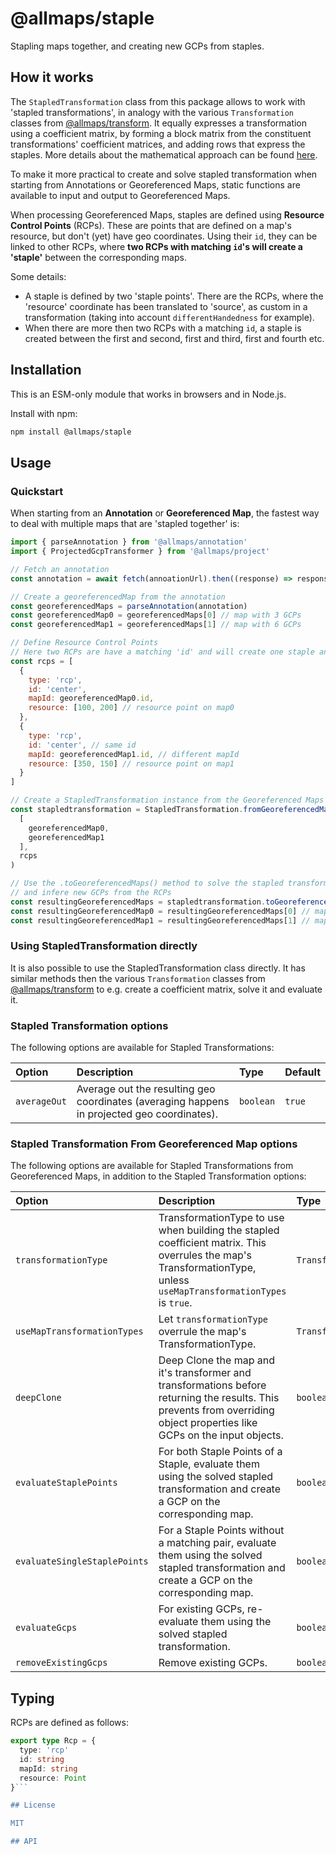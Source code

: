 # @allmaps/staple

Stapling maps together, and creating new GCPs from staples.

## How it works

The `StapledTransformation` class from this package allows to work with 'stapled transformations', in analogy with the various `Transformation` classes from [@allmaps/transform](../../packages/transform/). It equally expresses a transformation using a coefficient matrix, by forming a block matrix from the constituent transformations' coefficient matrices, and adding rows that express the staples. More details about the mathematical approach can be found [here](https://observablehq.com/d/0ff83cf201ebbf04).

To make it more practical to create and solve stapled transformation when starting from Annotations or Georeferenced Maps, static functions are available to input and output to Georeferenced Maps.

When processing Georeferenced Maps, staples are defined using **Resource Control Points** (RCPs). These are points that are defined on a map's resource, but don't (yet) have geo coordinates. Using their `id`, they can be linked to other RCPs, where **two RCPs with matching `id`'s will create a 'staple'** between the corresponding maps.

Some details:

- A staple is defined by two 'staple points'. There are the RCPs, where the 'resource' coordinate has been translated to 'source', as custom in a transformation (taking into account `differentHandedness` for example).
- When there are more then two RCPs with a matching `id`, a staple is created between the first and second, first and third, first and fourth etc.

## Installation

This is an ESM-only module that works in browsers and in Node.js.

Install with npm:

```sh
npm install @allmaps/staple
```

## Usage

### Quickstart

When starting from an **Annotation** or **Georeferenced Map**, the fastest way to deal with multiple maps that are 'stapled together' is:

```js
import { parseAnnotation } from '@allmaps/annotation'
import { ProjectedGcpTransformer } from '@allmaps/project'

// Fetch an annotation
const annotation = await fetch(annoationUrl).then((response) => response.json())

// Create a georeferencedMap from the annotation
const georeferencedMaps = parseAnnotation(annotation)
const georeferencedMap0 = georeferencedMaps[0] // map with 3 GCPs
const georeferencedMap1 = georeferencedMaps[1] // map with 6 GCPs

// Define Resource Control Points
// Here two RCPs are have a matching 'id' and will create one staple and one new GCP
const rcps = [
  {
    type: 'rcp',
    id: 'center',
    mapId: georeferencedMap0.id,
    resource: [100, 200] // resource point on map0
  },
  {
    type: 'rcp',
    id: 'center', // same id
    mapId: georeferencedMap1.id, // different mapId
    resource: [350, 150] // resource point on map1
  }
]

// Create a StapledTransformation instance from the Georeferenced Maps and the RCPs
const stapledtransformation = StapledTransformation.fromGeoreferencedMaps(
  [
    georeferencedMap0,
    georeferencedMap1
  ],
  rcps
)

// Use the .toGeoreferencedMaps() method to solve the stapled transformation
// and infere new GCPs from the RCPs
const resultingGeoreferencedMaps = stapledtransformation.toGeoreferencedMaps()
const resultingGeoreferencedMap0 = resultingGeoreferencedMaps[0] // map now has 3 + 1 = 4 GCPs
const resultingGeoreferencedMap1 = resultingGeoreferencedMaps[1] // map now has 6 + 1 = 7 GCPs
```

### Using StapledTransformation directly

It is also possible to use the StapledTransformation class directly. It has similar methods then the various `Transformation` classes from [@allmaps/transform](../../packages/transform/) to e.g. create a coefficient matrix, solve it and evaluate it.

### Stapled Transformation options

The following options are available for Stapled Transformations:

| Option                    | Description                                                                                                                                                                                                                                                                                                                                                               | Type                  | Default                                            |
|:--------------------------|:--------------------------------------------------------------------------------------------------------------------------------------------------------------------------------------------------------------------------------------------------------------------------------------------------------------------------------------------------------------------------|:----------------------|:---------------------------------------------------|
| `averageOut`     | Average out the resulting geo coordinates (averaging happens in projected geo coordinates). | `boolean`             | `true`

### Stapled Transformation From Georeferenced Map options

The following options are available for Stapled Transformations from Georeferenced Maps, in addition to the Stapled Transformation options:

| Option                    | Description                                                                                                                                                                                                                                                                                                                                                               | Type                  | Default                                            |
|:--------------------------|:--------------------------------------------------------------------------------------------------------------------------------------------------------------------------------------------------------------------------------------------------------------------------------------------------------------------------------------------------------------------------|:----------------------|:---------------------------------------------------|
| `transformationType`     | TransformationType to use when building the stapled coefficient matrix. This overrules the map's TransformationType, unless `useMapTransformationTypes` is `true`. | `TransformationType`             | `polynomial`
| `useMapTransformationTypes`     | Let `transformationType` overrule the map's TransformationType. | `TransformationType`             | `false`
| `deepClone`     | Deep Clone the map and it's transformer and transformations before returning the results. This prevents from overriding object properties like GCPs on the input objects. | `boolean`             | `true`
| `evaluateStaplePoints`     | For both Staple Points of a Staple, evaluate them using the solved stapled transformation and create a GCP on the corresponding map. | `boolean`             | `true`
| `evaluateSingleStaplePoints`     | For a Staple Points without a matching pair, evaluate them using the solved stapled transformation and create a GCP on the corresponding map. | `boolean`             | `false`
| `evaluateGcps`     | For existing GCPs, re-evaluate them using the solved stapled transformation. | `boolean`             | `false`
| `removeExistingGcps`     | Remove existing GCPs. | `boolean`             | `false`

## Typing

RCPs are defined as follows:

```ts
export type Rcp = {
  type: 'rcp'
  id: string
  mapId: string
  resource: Point
}```

## License

MIT

## API
